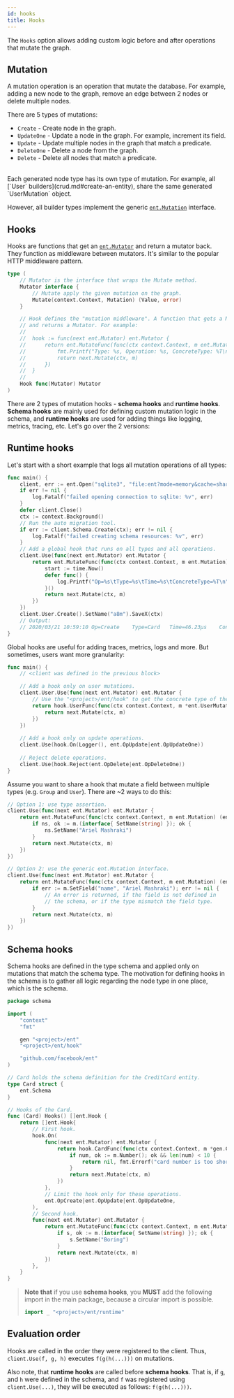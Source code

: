 ```yaml
---
id: hooks
title: Hooks
---
```


The `Hooks` option allows adding custom logic before and after operations that mutate the graph.

## Mutation

A mutation operation is an operation that mutate the database. For example, adding
a new node to the graph, remove an edge between 2 nodes or delete multiple nodes. 

There are 5 types of mutations:
- `Create` - Create node in the graph.
- `UpdateOne` - Update a node in the graph. For example, increment its field.
- `Update` - Update multiple nodes in the graph that match a predicate.
- `DeleteOne` - Delete a node from the graph.
- `Delete` - Delete all nodes that match a predicate.

<br>
Each generated node type has its own type of mutation. For example, all [`User` builders](crud.md#create-an-entity), share
the same generated `UserMutation` object.

However, all builder types implement the generic <a target="_blank" href="https://godoc.org/github.com/facebook/ent#Mutation">`ent.Mutation`<a> interface.
 
## Hooks

Hooks are functions that get an <a target="_blank" href="https://godoc.org/github.com/facebook/ent#Mutator">`ent.Mutator`<a> and return a mutator back.
They function as middleware between mutators. It's similar to the popular HTTP middleware pattern.

```go
type (
	// Mutator is the interface that wraps the Mutate method.
	Mutator interface {
		// Mutate apply the given mutation on the graph.
		Mutate(context.Context, Mutation) (Value, error)
	}

	// Hook defines the "mutation middleware". A function that gets a Mutator
	// and returns a Mutator. For example:
	//
	//	hook := func(next ent.Mutator) ent.Mutator {
	//		return ent.MutateFunc(func(ctx context.Context, m ent.Mutation) (ent.Value, error) {
	//			fmt.Printf("Type: %s, Operation: %s, ConcreteType: %T\n", m.Type(), m.Op(), m)
	//			return next.Mutate(ctx, m)
	//		})
	//	}
	//
	Hook func(Mutator) Mutator
)
```

There are 2 types of mutation hooks - **schema hooks** and **runtime hooks**.
**Schema hooks** are mainly used for defining custom mutation logic in the schema,
and **runtime hooks** are used for adding things like logging, metrics, tracing, etc.
Let's go over the 2 versions:

## Runtime hooks

Let's start with a short example that logs all mutation operations of all types:

```go
func main() {
	client, err := ent.Open("sqlite3", "file:ent?mode=memory&cache=shared&_fk=1")
	if err != nil {
		log.Fatalf("failed opening connection to sqlite: %v", err)
	}
	defer client.Close()
	ctx := context.Background()
	// Run the auto migration tool.
	if err := client.Schema.Create(ctx); err != nil {
		log.Fatalf("failed creating schema resources: %v", err)
	}
    // Add a global hook that runs on all types and all operations.
	client.Use(func(next ent.Mutator) ent.Mutator {
		return ent.MutateFunc(func(ctx context.Context, m ent.Mutation) (ent.Value, error) {
			start := time.Now()
			defer func() {
				log.Printf("Op=%s\tType=%s\tTime=%s\tConcreteType=%T\n", m.Op(), m.Type(), time.Since(start), m)
			}()
			return next.Mutate(ctx, m)
		})
	})
    client.User.Create().SetName("a8m").SaveX(ctx)
    // Output:
    // 2020/03/21 10:59:10 Op=Create	Type=Card	Time=46.23µs	ConcreteType=*ent.UserMutation
}
```

Global hooks are useful for adding traces, metrics, logs and more. But sometimes, users want more granularity:  

```go
func main() {
    // <client was defined in the previous block>

    // Add a hook only on user mutations.
	client.User.Use(func(next ent.Mutator) ent.Mutator {
        // Use the "<project>/ent/hook" to get the concrete type of the mutation.
		return hook.UserFunc(func(ctx context.Context, m *ent.UserMutation) (ent.Value, error) {
			return next.Mutate(ctx, m)
		})
	})
    
    // Add a hook only on update operations.
    client.Use(hook.On(Logger(), ent.OpUpdate|ent.OpUpdateOne))
    
    // Reject delete operations.
    client.Use(hook.Reject(ent.OpDelete|ent.OpDeleteOne))
}
```

Assume you want to share a hook that mutate a field between multiple types (e.g. `Group` and `User`).
There are ~2 ways to do this:

```go
// Option 1: use type assertion.
client.Use(func(next ent.Mutator) ent.Mutator {
	return ent.MutateFunc(func(ctx context.Context, m ent.Mutation) (ent.Value, error) {
		if ns, ok := m.(interface{ SetName(string) }); ok {
		    ns.SetName("Ariel Mashraki")
		}
		return next.Mutate(ctx, m)
    })
})

// Option 2: use the generic ent.Mutation interface.
client.Use(func(next ent.Mutator) ent.Mutator {
	return ent.MutateFunc(func(ctx context.Context, m ent.Mutation) (ent.Value, error) {
		if err := m.SetField("name", "Ariel Mashraki"); err != nil {
            // An error is returned, if the field is not defined in
			// the schema, or if the type mismatch the field type.
        }
		return next.Mutate(ctx, m)
    })
})
```

## Schema hooks

Schema hooks are defined in the type schema and applied only on mutations that match the
schema type. The motivation for defining hooks in the schema is to gather all logic
regarding the node type in one place, which is the schema. 

```go
package schema

import (
	"context"
	"fmt"

    gen "<project>/ent"
    "<project>/ent/hook"

	"github.com/facebook/ent"
)

// Card holds the schema definition for the CreditCard entity.
type Card struct {
	ent.Schema
}

// Hooks of the Card.
func (Card) Hooks() []ent.Hook {
	return []ent.Hook{
		// First hook.
		hook.On(
			func(next ent.Mutator) ent.Mutator {
				return hook.CardFunc(func(ctx context.Context, m *gen.CardMutation) (ent.Value, error) {
					if num, ok := m.Number(); ok && len(num) < 10 {
						return nil, fmt.Errorf("card number is too short")
					}
					return next.Mutate(ctx, m)
				})
			},
            // Limit the hook only for these operations.
			ent.OpCreate|ent.OpUpdate|ent.OpUpdateOne,
		),
		// Second hook.
		func(next ent.Mutator) ent.Mutator {
			return ent.MutateFunc(func(ctx context.Context, m ent.Mutation) (ent.Value, error) {
				if s, ok := m.(interface{ SetName(string) }); ok {
					s.SetName("Boring")
				}
				return next.Mutate(ctx, m)
			})
		},
	}
}
```
> **Note that** if you use **schema hooks**, you **MUST** add the following import in the
> main package, because a circular import is possible.
>
> ```go
> import _ "<project>/ent/runtime"
> ```

## Evaluation order

Hooks are called in the order they were registered to the client. Thus, `client.Use(f, g, h)` 
executes `f(g(h(...)))` on mutations.

Also note, that **runtime hooks** are called before **schema hooks**. That is, if `g`,
and `h` were defined in the schema, and `f` was registered using `client.Use(...)`,
they will be executed as follows: `f(g(h(...)))`. 

